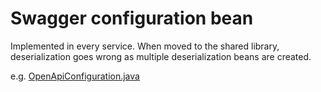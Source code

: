 # Swagger configuration bean
Implemented in every service. When moved to the shared library, deserialization goes wrong as multiple deserialization beans are created.

e.g. [OpenApiConfiguration.java](/minimal_service/src/main/java/de/der_e_coach/minimal_service/configuration/OpenApiConfig.java)